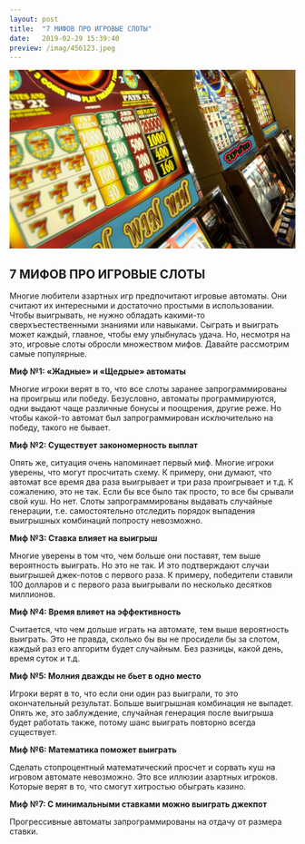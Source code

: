 ```yaml
---
layout: post
title:  "7 МИФОВ ПРО ИГРОВЫЕ СЛОТЫ"
date:   2019-02-29 15:39:40
preview: /imag/456123.jpeg
---
```


![Picture 1](/imag/tyty.jpg)

## 7 МИФОВ ПРО ИГРОВЫЕ СЛОТЫ

Многие любители азартных игр предпочитают игровые автоматы. Они считают их интересными и достаточно простыми в использовании. Чтобы выигрывать, не нужно обладать какими-то сверхъестественными знаниями или навыками. Сыграть и выиграть может каждый, главное, чтобы ему улыбнулась удача. Но, несмотря на это, игровые слоты обросли множеством мифов. Давайте рассмотрим самые популярные.

<strong>Миф №1: «Жадные» и «Щедрые» автоматы</strong>

Многие игроки верят в то, что все слоты заранее запрограммированы на проигрыш или победу. Безусловно, автоматы программируются, одни выдают чаще различные бонусы и поощрения, другие реже. Но чтобы какой-то автомат был запрограммирован исключительно на победу, такого не бывает.

<strong>Миф №2: Существует закономерность выплат</strong>

Опять же, ситуация очень напоминает первый миф. Многие игроки уверены, что могут просчитать схему. К примеру, они думают, что автомат все время два раза выигрывает и три раза проигрывает и т.д. К сожалению, это не так. Если бы все было так просто, то все бы срывали свой куш. Но нет. Слоты запрограммированы выдавать случайные генерации, т.е. самостоятельно отследить порядок выпадения выигрышных комбинаций попросту невозможно. 

<strong>Миф №3: Ставка влияет на выигрыш</strong>

Многие уверены в том что, чем больше они поставят, тем выше вероятность выиграть. Но это не так. И это подтверждают случаи выигрышей джек-потов с первого раза. К примеру, победители ставили 100 долларов и с первого раза выигрывали по несколько десятков миллионов.

<strong>Миф №4: Время влияет на эффективность</strong>

Считается, что чем дольше играть на автомате, тем выше вероятность выиграть. Это не правда, сколько бы вы не просидели бы за слотом, каждый раз его алгоритм будет случайным. Без разницы, какой день, время суток и т.д.

<strong>Миф №5: Молния дважды не бьет в одно место </strong>

Игроки верят в то, что если они один раз выиграли, то это окончательный результат. Больше выигрышная комбинация не выпадет. Опять же, это заблуждение, случайная генерация после выигрыша будет работать также, потому шанс выиграть повторно всегда существует.

<strong>Миф №6: Математика поможет выиграть</strong>

Сделать стопроцентный математический просчет и сорвать куш на игровом автомате невозможно. Это все иллюзии азартных игроков. Которые верят в то, что смогут хитростью обыграть казино. 

<strong>Миф №7: С минимальными ставками можно выиграть джекпот</strong>

Прогрессивные автоматы запрограммированы на отдачу от размера ставки.  
